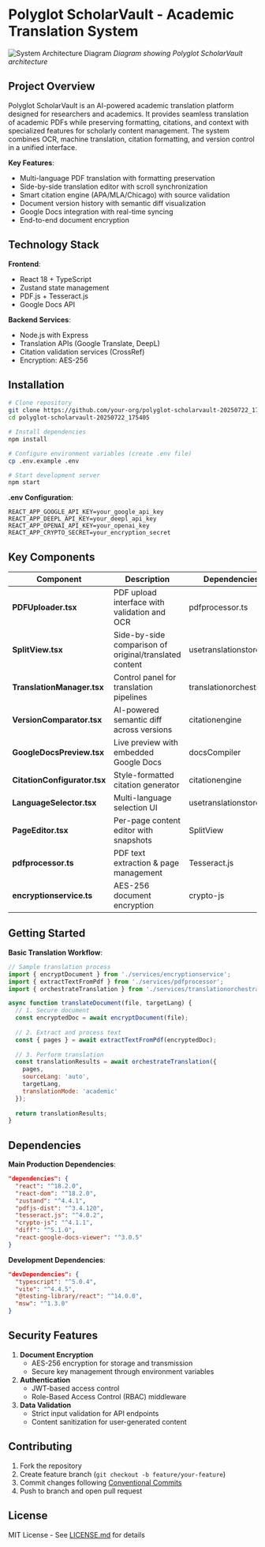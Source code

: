 # Polyglot ScholarVault - Academic Translation System

![System Architecture Diagram](https://via.placeholder.com/800x400?text=Translation+Workflow+Diagram) *Diagram showing Polyglot ScholarVault architecture*

## Project Overview
Polyglot ScholarVault is an AI-powered academic translation platform designed for researchers and academics. It provides seamless translation of academic PDFs while preserving formatting, citations, and context with specialized features for scholarly content management. The system combines OCR, machine translation, citation formatting, and version control in a unified interface.

**Key Features**:
- Multi-language PDF translation with formatting preservation
- Side-by-side translation editor with scroll synchronization
- Smart citation engine (APA/MLA/Chicago) with source validation
- Document version history with semantic diff visualization
- Google Docs integration with real-time syncing
- End-to-end document encryption

## Technology Stack
**Frontend**: 
- React 18 + TypeScript
- Zustand state management
- PDF.js + Tesseract.js
- Google Docs API

**Backend Services**:
- Node.js with Express
- Translation APIs (Google Translate, DeepL)
- Citation validation services (CrossRef)
- Encryption: AES-256

## Installation
```bash
# Clone repository
git clone https://github.com/your-org/polyglot-scholarvault-20250722_175405.git
cd polyglot-scholarvault-20250722_175405

# Install dependencies
npm install

# Configure environment variables (create .env file)
cp .env.example .env

# Start development server
npm start
```

**.env Configuration**:
```
REACT_APP_GOOGLE_API_KEY=your_google_api_key
REACT_APP_DEEPL_API_KEY=your_deepl_api_key
REACT_APP_OPENAI_API_KEY=your_openai_key
REACT_APP_CRYPTO_SECRET=your_encryption_secret
```

## Key Components
| Component | Description | Dependencies |
|-----------|-------------|--------------|
| **PDFUploader.tsx** | PDF upload interface with validation and OCR | pdfprocessor.ts |
| **SplitView.tsx** | Side-by-side comparison of original/translated content | usetranslationstore |
| **TranslationManager.tsx** | Control panel for translation pipelines | translationorchestrator |
| **VersionComparator.tsx** | AI-powered semantic diff across versions | citationengine |
| **GoogleDocsPreview.tsx** | Live preview with embedded Google Docs | docsCompiler |
| **CitationConfigurator.tsx** | Style-formatted citation generator | citationengine |
| **LanguageSelector.tsx** | Multi-language selection UI | usetranslationstore |
| **PageEditor.tsx** | Per-page content editor with snapshots | SplitView |
| **pdfprocessor.ts** | PDF text extraction & page management | Tesseract.js |
| **encryptionservice.ts** | AES-256 document encryption | crypto-js |

## Getting Started
**Basic Translation Workflow**:
```javascript
// Sample translation process
import { encryptDocument } from './services/encryptionservice';
import { extractTextFromPdf } from './services/pdfprocessor';
import { orchestrateTranslation } from './services/translationorchestrator';

async function translateDocument(file, targetLang) {
  // 1. Secure document
  const encryptedDoc = await encryptDocument(file);
  
  // 2. Extract and process text
  const { pages } = await extractTextFromPdf(encryptedDoc);
  
  // 3. Perform translation
  const translationResults = await orchestrateTranslation({
    pages,
    sourceLang: 'auto',
    targetLang,
    translationMode: 'academic'
  });
  
  return translationResults;
}
```

## Dependencies
**Main Production Dependencies**:
```json
"dependencies": {
  "react": "^18.2.0",
  "react-dom": "^18.2.0",
  "zustand": "^4.4.1",
  "pdfjs-dist": "^3.4.120",
  "tesseract.js": "^4.0.2",
  "crypto-js": "^4.1.1",
  "diff": "^5.1.0",
  "react-google-docs-viewer": "^3.0.5"
}
```

**Development Dependencies**:
```json
"devDependencies": {
  "typescript": "^5.0.4",
  "vite": "^4.4.5",
  "@testing-library/react": "^14.0.0",
  "msw": "^1.3.0"
}
```

## Security Features
1. **Document Encryption**
   - AES-256 encryption for storage and transmission
   - Secure key management through environment variables
2. **Authentication**
   - JWT-based access control
   - Role-Based Access Control (RBAC) middleware
3. **Data Validation**
   - Strict input validation for API endpoints
   - Content sanitization for user-generated content

## Contributing
1. Fork the repository
2. Create feature branch (`git checkout -b feature/your-feature`)
3. Commit changes following [Conventional Commits](https://www.conventionalcommits.org/)
4. Push to branch and open pull request

## License
MIT License - See [LICENSE.md](LICENSE.md) for details